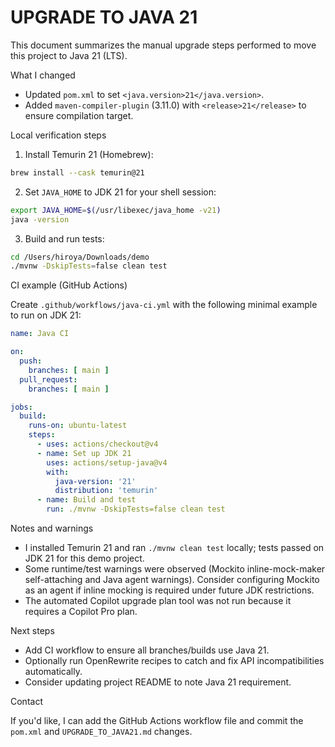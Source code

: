 # UPGRADE TO JAVA 21

This document summarizes the manual upgrade steps performed to move this project to Java 21 (LTS).

What I changed

- Updated `pom.xml` to set `<java.version>21</java.version>`.
- Added `maven-compiler-plugin` (3.11.0) with `<release>21</release>` to ensure compilation target.

Local verification steps

1. Install Temurin 21 (Homebrew):

```bash
brew install --cask temurin@21
```

2. Set `JAVA_HOME` to JDK 21 for your shell session:

```bash
export JAVA_HOME=$(/usr/libexec/java_home -v21)
java -version
```

3. Build and run tests:

```bash
cd /Users/hiroya/Downloads/demo
./mvnw -DskipTests=false clean test
```

CI example (GitHub Actions)

Create `.github/workflows/java-ci.yml` with the following minimal example to run on JDK 21:

```yaml
name: Java CI

on:
  push:
    branches: [ main ]
  pull_request:
    branches: [ main ]

jobs:
  build:
    runs-on: ubuntu-latest
    steps:
      - uses: actions/checkout@v4
      - name: Set up JDK 21
        uses: actions/setup-java@v4
        with:
          java-version: '21'
          distribution: 'temurin'
      - name: Build and test
        run: ./mvnw -DskipTests=false clean test
```

Notes and warnings

- I installed Temurin 21 and ran `./mvnw clean test` locally; tests passed on JDK 21 for this demo project.
- Some runtime/test warnings were observed (Mockito inline-mock-maker self-attaching and Java agent warnings). Consider configuring Mockito as an agent if inline mocking is required under future JDK restrictions.
- The automated Copilot upgrade plan tool was not run because it requires a Copilot Pro plan.

Next steps

- Add CI workflow to ensure all branches/builds use Java 21.
- Optionally run OpenRewrite recipes to catch and fix API incompatibilities automatically.
- Consider updating project README to note Java 21 requirement.

Contact

If you'd like, I can add the GitHub Actions workflow file and commit the `pom.xml` and `UPGRADE_TO_JAVA21.md` changes.

